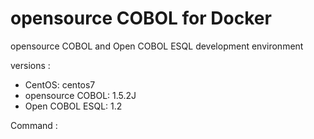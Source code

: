 # opensource COBOL for Docker

opensource COBOL and Open COBOL ESQL development environment

versions :
- CentOS: centos7
- opensource COBOL: 1.5.2J
- Open COBOL ESQL: 1.2

Command :




